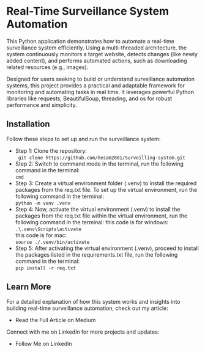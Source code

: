 # Real-Time Surveillance System Automation
This Python application demonstrates how to automate a real-time surveillance system efficiently. Using a multi-threaded architecture, the system continuously monitors a target website, detects changes (like newly added content), and performs automated actions, such as downloading related resources (e.g., images).

Designed for users seeking to build or understand surveillance automation systems, this project provides a practical and adaptable framework for monitoring and automating tasks in real time. It leverages powerful Python libraries like requests, BeautifulSoup, threading, and os for robust performance and simplicity.
## Installation
Follow these steps to set up and run the surveillance system:
- Step 1: Clone the repository: \
` git clone https://github.com/hesam2801/Surveilling-system.git`
- Step 2: Switch to command mode in the terminal, run the following command in the terminal: \
`cmd`
- Step 3: Create a virtual environment folder (.venv) to install the required packages from the req.txt file. To set up the virtual environment, run the following command in the terminal: \
`python -m venv .venv`
- Step 4: Now, activate the virtual environment (.venv) to install the packages from the req.txt file within the virtual environment, run the following command in the terminal:
this code is for windows: \
`.\.venv\Scripts\activate` \
this code is for mac: \
`source ./.venv/bin/activate`
- Step 5: After activating the virtual environment (.venv), proceed to install the packages listed in the requirements.txt file, run the following command in the terminal: \
`pip install -r req.txt`
## Learn More
For a detailed explanation of how this system works and insights into building real-time surveillance automation, check out my article: 

- <a>Read the Full Article on Medium</a>

Connect with me on LinkedIn for more projects and updates:

- <a>Follow Me on LinkedIn</a>